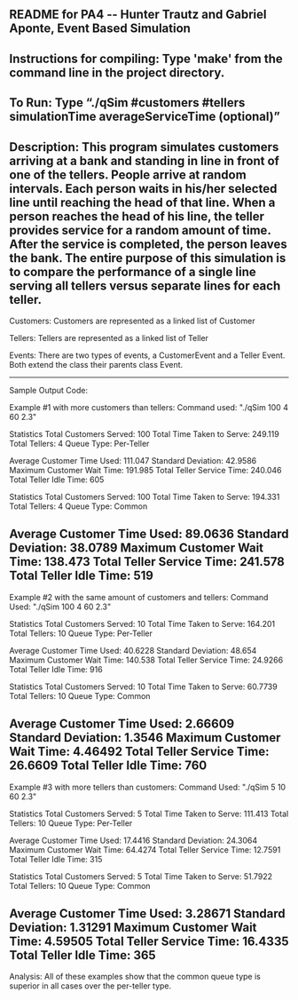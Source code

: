 README for PA4 -- Hunter Trautz and Gabriel Aponte, Event Based Simulation
------------------------------------------------------------------
Instructions for compiling:
Type 'make' from the command line in the project directory.
------------------------------------------------------------------
To Run:
Type “./qSim #customers #tellers simulationTime averageServiceTime <seed> (optional)”
------------------------------------------------------------------	
Description: 
This program simulates customers arriving at a bank and standing in line in front of one of the tellers. People arrive at random intervals. Each person waits in his/her selected line until reaching the head of that line. When a person reaches the head of his line, the teller provides service for a random amount of time. After the service is completed, the person leaves the bank. The entire purpose of this simulation is to compare the performance of a single line serving all tellers versus separate lines for each teller. 
------------------------------------------------------------------
Customers:
Customers are represented as a linked list of Customer

Tellers:
Tellers are represented as a linked list of Teller

Events:
There are two types of events, a CustomerEvent and a Teller Event. Both extend the class their parents class Event. 

------------------------------------------------------------------
Sample Output Code: 

Example #1 with more customers than tellers:
Command used: "./qSim 100 4 60 2.3"

Statistics 
Total Customers Served: 100
Total Time Taken to Serve: 249.119
Total Tellers: 4
Queue Type: Per-Teller 

Average Customer Time Used: 111.047
Standard Deviation: 42.9586
Maximum Customer Wait Time: 191.985
Total Teller Service Time: 240.046
Total Teller Idle Time: 605

Statistics 
Total Customers Served: 100
Total Time Taken to Serve: 194.331
Total Tellers: 4
Queue Type: Common 

Average Customer Time Used: 89.0636
Standard Deviation: 38.0789
Maximum Customer Wait Time: 138.473
Total Teller Service Time: 241.578
Total Teller Idle Time: 519
------------------------------------------------------------------
Example #2 with the same amount of customers and tellers:
Command Used: "./qSim 100 4 60 2.3"

Statistics 
Total Customers Served: 10
Total Time Taken to Serve: 164.201
Total Tellers: 10
Queue Type: Per-Teller 

Average Customer Time Used: 40.6228
Standard Deviation: 48.654
Maximum Customer Wait Time: 140.538
Total Teller Service Time: 24.9266
Total Teller Idle Time: 916

Statistics 
Total Customers Served: 10
Total Time Taken to Serve: 60.7739
Total Tellers: 10
Queue Type: Common 

Average Customer Time Used: 2.66609
Standard Deviation: 1.3546
Maximum Customer Wait Time: 4.46492
Total Teller Service Time: 26.6609
Total Teller Idle Time: 760
------------------------------------------------------------------
Example #3 with more tellers than customers:
Command Used: "./qSim 5 10 60 2.3"

Statistics 
Total Customers Served: 5
Total Time Taken to Serve: 111.413
Total Tellers: 10
Queue Type: Per-Teller 

Average Customer Time Used: 17.4416
Standard Deviation: 24.3064
Maximum Customer Wait Time: 64.4274
Total Teller Service Time: 12.7591
Total Teller Idle Time: 315

Statistics 
Total Customers Served: 5
Total Time Taken to Serve: 51.7922
Total Tellers: 10
Queue Type: Common 

Average Customer Time Used: 3.28671
Standard Deviation: 1.31291
Maximum Customer Wait Time: 4.59505
Total Teller Service Time: 16.4335
Total Teller Idle Time: 365
-------------------------------------------------------------------
Analysis: 
All of these examples show that the common queue type is superior in all cases over the per-teller type. 

